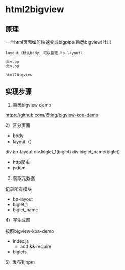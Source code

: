 # html2bigview


## 原理

一个html页面如何快速变成bigpipe(熟悉bigview)吐出 

```
layout（默认body，可以指定.bp-layout）

div.bp
div.bp

html2bigview
```

## 实现步骤

1) 熟悉bigview demo

https://github.com/i5ting/bigview-koa-demo


2）区分页面

- body
- layout（）

div.bp-layout
    div.biglet_1(biglet)
    div.biglet_name(biglet)


- http爬虫
- jsdom

3) 获取元数据

记录所有模块

- bp-layout
- biglet_1
- biglet_name

4）写生成器

按照bigview-koa-demo

- index.js
    - add && require
- biglets

5）发布到npm
